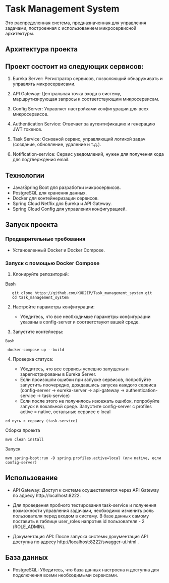 <h1> Task Management System </h1>

Это распределенная система, предназначенная для управления задачами, построенная с использованием микросервисной архитектуры.

## Архитектура проекта

<h2> Проект состоит из следующих сервисов: </h2>

 1. Eureka Server: Регистратор сервисов, позволяющий обнаруживать и управлять микросервисами.
    
 2. API Gateway: Центральная точка входа в систему, маршрутизирующая запросы к соответствующим микросервисам.

 3. Config Server: Управляет настройками конфигурации для всех микросервисов.

 4. Authentication Service: Отвечает за аутентификацию и генерацию JWT токенов.
    
 5. Task Service: Основной сервис, управляющий логикой задач (создание, обновление, удаление и т.д.).

 6. Notification-service: Сервис уведомлений, нужен для получения кода для подтверждения email.

## Технологии

- Java/Spring Boot для разработки микросервисов.
- PostgreSQL для хранения данных.
- Docker для контейнеризации сервисов.
- Spring Cloud Netflix для Eureka и API Gateway.
- Spring Cloud Config для управления конфигурацией.

## Запуск проекта

### Предварительные требования

- Установленный Docker и Docker Compose.

### Запуск с помощью Docker Compose

1. Клонируйте репозиторий:
  
Bash
```
   git clone https://github.com/KUD2IP/Task_management_system.git
   cd task_management_system
```
   
2. Настройте параметры конфигурации:

   - Убедитесь, что все необходимые параметры конфигурации указаны в config-server и соответствуют вашей среде.

3. Запустите контейнеры:
  ```
Bash

   docker-compose up --build
   ```
4. Проверка статуса:

      - Убедитесь, что все сервисы успешно запущены и зарегистрированы в Eureka Server.
      - Если произошли ошибки при запуске сервисов, попробуйте запустить поочередно, дождавшись запуска каждого сервиса (config-server -> eureka-server -> api-gateway -> authentication-service -> task-service)
      - Если после этого не получилось изюежать ошибок, попробуйте запуск в локальной среде. Запустите config-server с profiles active = native, остальные сервисе с local
```
cd путь к сервису (task-service)
```
Сборка проекта 
```
mvn clean install
```
Запуск
```
mvn spring-boot:run -D spring.profiles.active=local (или native, если config-server)
```

## Использование

- API Gateway: Доступ к системе осуществляется через API Gateway по адресу http://localhost:8222.

- Для проведения пробного тестирования task-service и получения возможности управления задачами, необходимо изменить роль пользователя перед входом в систему. В базе данных самому поставить в таблице user_roles напротив id пользователя - 2 (ROLE_ADMIN).

- Документация API: После запуска системы документация API доступна по адресу http://localhost:8222/swagger-ui.html .

## База данных

- PostgreSQL: Убедитесь, что база данных настроена и доступна для подключения всеми необходимыми сервисами.
